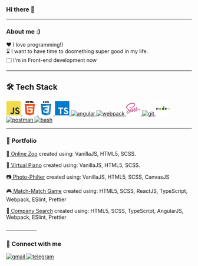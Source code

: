 ### Hi there 👋
---
### About me :)

❤️️ I love programming!) </br>
⌛ I want to have time to doomething super good in my life. </br>
🗔 I'm in Front-end development now </br>
____
## 🛠 Tech Stack

<p align="left">
  <a href="https://developer.mozilla.org/en-US/docs/Web/JavaScript" target="_blank"> 
    <img src="https://raw.githubusercontent.com/devicons/devicon/master/icons/javascript/javascript-original.svg" alt="javascript" width="40" height="40"/>
  </a>
  <a href="https://www.w3.org/html/" target="_blank">
    <img src="https://raw.githubusercontent.com/devicons/devicon/master/icons/html5/html5-original-wordmark.svg" alt="html5" width="40" height="40"/>
  </a>
  <a href="https://www.w3schools.com/css/" target="_blank">
    <img src="https://raw.githubusercontent.com/devicons/devicon/master/icons/css3/css3-original-wordmark.svg" alt="css3" width="40" height="40"/> 
  </a>
  <a href="https://www.typescriptlang.org/" target="_blank">
    <img src="https://raw.githubusercontent.com/devicons/devicon/master/icons/typescript/typescript-original.svg" alt="typescript" width="40" height="40"/> 
  </a>
  <a href="https://angular.io" target="_blank">
    <img src="https://angular.io/assets/images/logos/angular/angular.svg" alt="angular" width="40" height="40"/> 
  </a>
  <a href="https://webpack.js.org" target="_blank">
    <img src="https://raw.githubusercontent.com/webpack/media/master/logo/icon.svg" alt="webpack" width="40" height="40"/> 
  </a>
  <a href="https://sass-lang.com" target="_blank">
    <img src="https://raw.githubusercontent.com/devicons/devicon/master/icons/sass/sass-original.svg" alt="sass" width="40" height="40"/> 
  </a>
  <a href="https://git-scm.com/" target="_blank">
    <img src="https://www.vectorlogo.zone/logos/git-scm/git-scm-icon.svg" alt="git" width="40" height="40"/>
  </a>
  <a href="https://nodejs.org" target="_blank">
    <img src="https://raw.githubusercontent.com/devicons/devicon/master/icons/nodejs/nodejs-original-wordmark.svg" alt="nodejs" width="40" height="40"/>
  </a> 
  <a href="https://postman.com" target="_blank">
    <img src="https://www.vectorlogo.zone/logos/getpostman/getpostman-icon.svg" alt="postman" width="40" height="40"/>
  </a>
  <a href="https://www.gnu.org/software/bash/" target="_blank">
    <img src="https://www.vectorlogo.zone/logos/gnu_bash/gnu_bash-icon.svg" alt="bash" width="40" height="40"/> 
  </a>
</p>

_____________
### 💼 Portfolio
<p>  
  🦍<a href="https://rolling-scopes-school.github.io/3igrik-JSFE2021Q1/online-zoo/"> Online Zoo</a> created using: VanillaJS, HTML5, SCSS.
</p>
<p>  
  🎹<a href="https://rolling-scopes-school.github.io/3igrik-JSFE2021Q1/virtual-piano/"> Virtual Piano</a> created using: VanillaJS, HTML5, SCSS.
</p>
<p>  
  📷<a href="https://rolling-scopes-school.github.io/3igrik-JSFE2021Q1/photo-filter/"> Photo-Philter</a> created using: VanillaJS, HTML5, SCSS, CanvasJS
</p>
<p>  
  🎮<a href="https://rolling-scopes-school.github.io/3igrik-JSFE2021Q1/match-match-game/dist/"> Match-Match Game</a> created using: HTML5, SCSS, ReactJS, TypeScript, Webpack, ESlint, Prettier
</p>
<p>  
  🏢<a href="https://github.com/3igrik/angular-test/tree/main/test-task-angular"> Company Search</a> created using: HTML5, SCSS, TypeScript, AngularJS, Webpack, ESlint, Prettier
</p>
_____________

### 🔗 Connect with me
<p>
  <a href="mailto:3igrik@gmail.com" target="_blank">
    <img src="https://cdn-icons-png.flaticon.com/512/281/281786.png" alt="gmail" width="30" height="30"/>
  </a> 
  <a href="https://t.me/Zigrik" target="_blank">
    <img src="https://img.icons8.com/doodle/48/000000/telegram-app.png" alt="telegram" width="30" height="30"/>
  </a>
</p>

<!--
**3igrik/3igrik** is a ✨ _special_ ✨ repository because its `README.md` (this file) appears on your GitHub profile.

Here are some ideas to get you started:

- 🔭 I’m currently working on ...
- 🌱 I’m currently learning ...
- 👯 I’m looking to collaborate on ...
- 🤔 I’m looking for help with ...
- 💬 Ask me about ...
- 📫 How to reach me: ...
- 😄 Pronouns: ...
- ⚡ Fun fact: ...
-->
